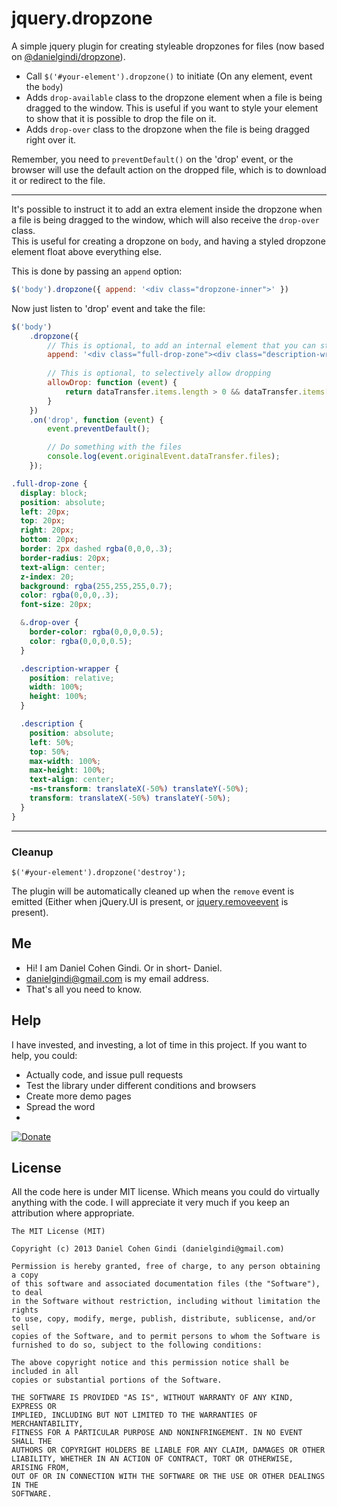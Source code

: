 # jquery.dropzone
A simple jquery plugin for creating styleable dropzones for files (now based on [@danielgindi/dropzone](https://github.com/danielgindi/dropzone.js)).

* Call `$('#your-element').dropzone()` to initiate (On any element, event the `body`)
* Adds `drop-available` class to the dropzone element when a file is being dragged to the window. This is useful if you want to style your element to show that it is possible to drop the file on it.
* Adds `drop-over` class to the dropzone when the file is being dragged right over it.

Remember, you need to `preventDefault()` on the 'drop' event, or the browser will use the default action on the dropped file, which is to download it or redirect to the file.

---

It's possible to instruct it to add an extra element inside the dropzone when a file is being dragged to the window, 
which will also receive the `drop-over` class.  
This is useful for creating a dropzone on `body`, and having a styled dropzone element float above everything else.

This is done by passing an `append` option:

```javascript
$('body').dropzone({ append: '<div class="dropzone-inner">' })
```

Now just listen to 'drop' event and take the file:
```javascript
$('body')
    .dropzone({
        // This is optional, to add an internal element that you can style
        append: '<div class="full-drop-zone"><div class="description-wrapper"><div class="description">Release the file here...</div></div></div>',
        
        // This is optional, to selectively allow dropping
        allowDrop: function (event) {
            return dataTransfer.items.length > 0 && dataTransfer.items[0].kind === 'file';
        }
    })
    .on('drop', function (event) {
        event.preventDefault();

        // Do something with the files
        console.log(event.originalEvent.dataTransfer.files);
    });
```

```scss
.full-drop-zone {
  display: block;
  position: absolute;
  left: 20px;
  top: 20px;
  right: 20px;
  bottom: 20px;
  border: 2px dashed rgba(0,0,0,.3);
  border-radius: 20px;
  text-align: center;
  z-index: 20;
  background: rgba(255,255,255,0.7);
  color: rgba(0,0,0,.3);
  font-size: 20px;

  &.drop-over {
    border-color: rgba(0,0,0,0.5);
    color: rgba(0,0,0,0.5);
  }

  .description-wrapper {
    position: relative;
    width: 100%;
    height: 100%;
  }

  .description {
    position: absolute;
    left: 50%;
    top: 50%;
    max-width: 100%;
    max-height: 100%;
    text-align: center;
    -ms-transform: translateX(-50%) translateY(-50%);
    transform: translateX(-50%) translateY(-50%);
  }
}
```


---

### Cleanup

```
$('#your-element').dropzone('destroy');
```

The plugin will be automatically cleaned up when the `remove` event is emitted (Either when jQuery.UI is present, or [jquery.removeevent](https://github.com/danielgindi/jquery.removeevent) is present).

## Me
* Hi! I am Daniel Cohen Gindi. Or in short- Daniel.
* danielgindi@gmail.com is my email address.
* That's all you need to know.

## Help

I have invested, and investing, a lot of time in this project.
If you want to help, you could:
* Actually code, and issue pull requests
* Test the library under different conditions and browsers
* Create more demo pages
* Spread the word
* 
[![Donate](https://www.paypalobjects.com/en_US/i/btn/btn_donate_LG.gif)](https://www.paypal.com/cgi-bin/webscr?cmd=_s-xclick&hosted_button_id=45T5QNATLCPS2)


## License

All the code here is under MIT license. Which means you could do virtually anything with the code.
I will appreciate it very much if you keep an attribution where appropriate.

    The MIT License (MIT)
    
    Copyright (c) 2013 Daniel Cohen Gindi (danielgindi@gmail.com)
    
    Permission is hereby granted, free of charge, to any person obtaining a copy
    of this software and associated documentation files (the "Software"), to deal
    in the Software without restriction, including without limitation the rights
    to use, copy, modify, merge, publish, distribute, sublicense, and/or sell
    copies of the Software, and to permit persons to whom the Software is
    furnished to do so, subject to the following conditions:
    
    The above copyright notice and this permission notice shall be included in all
    copies or substantial portions of the Software.
    
    THE SOFTWARE IS PROVIDED "AS IS", WITHOUT WARRANTY OF ANY KIND, EXPRESS OR
    IMPLIED, INCLUDING BUT NOT LIMITED TO THE WARRANTIES OF MERCHANTABILITY,
    FITNESS FOR A PARTICULAR PURPOSE AND NONINFRINGEMENT. IN NO EVENT SHALL THE
    AUTHORS OR COPYRIGHT HOLDERS BE LIABLE FOR ANY CLAIM, DAMAGES OR OTHER
    LIABILITY, WHETHER IN AN ACTION OF CONTRACT, TORT OR OTHERWISE, ARISING FROM,
    OUT OF OR IN CONNECTION WITH THE SOFTWARE OR THE USE OR OTHER DEALINGS IN THE
    SOFTWARE.
